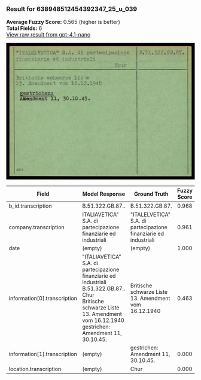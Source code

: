 ### Result for 638948512454392347_25_u_039
**Average Fuzzy Score:** 0.565 (higher is better)<br>
**Total Fields:** 6<br>
[View raw result from gpt-4.1-nano](https://github.com/RISE-UNIBAS/humanities_data_benchmark/blob/main/results/2025-10-24/T0308/request_T0308_638948512454392347_25_u_039.json)

<img src="https://github.com/RISE-UNIBAS/humanities_data_benchmark/blob/main/benchmarks/blacklist/images/638948512454392347_25_u_039.jpg?raw=true" alt="638948512454392347_25_u_039" width="600px">

| Field | Model Response | Ground Truth | Fuzzy Score | Match |
|-------|----------------|--------------|-------------|-------|
| b_id.transcription | B.51.322.GB.87.. | B.51.322.GB.87. | 0.968 | ✅ |
| company.transcription | ITALIAVETICA" S.A. di partecipazione finanziarie ed industriali | "ITALELVETICA" S.A. di partecipazione finanziarie ed industriali | 0.961 | ✅ |
| date | (empty) | (empty) | 1.000 | ✅ |
| information[0].transcription | "ITALIAVETICA" S.A. di partecipazione finanziarie ed industriali<br>B.51.322.GB.87..<br>Chur<br>Britische schwarze Liste<br>13. Amendment vom 16.12.1940<br>gestrichen:<br>Amendment 11, 30.10.45. | Britische schwarze Liste<br>13. Amendment vom 16.12.1940 | 0.463 | ❌ |
| information[1].transcription | (empty) | gestrichen:<br>Amendment 11, 30.10.45. | 0.000 | ❌ |
| location.transcription | (empty) | Chur | 0.000 | ❌ |

